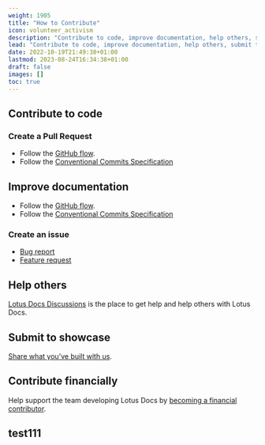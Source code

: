 ```yaml
---
weight: 1905
title: "How to Contribute"
icon: volunteer_activism
description: "Contribute to code, improve documentation, help others, submit to showcase, and contribute financially."
lead: "Contribute to code, improve documentation, help others, submit to showcase, and contribute financially."
date: 2022-10-19T21:49:38+01:00
lastmod: 2023-08-24T16:34:38+01:00
draft: false
images: []
toc: true
---
```


## Contribute to code

### Create a Pull Request

- Follow the [GitHub flow](https://guides.github.com/introduction/flow/).
- Follow the [Conventional Commits Specification](https://www.conventionalcommits.org/en/v1.0.0/)

## Improve documentation

- Follow the [GitHub flow](https://guides.github.com/introduction/flow/).
- Follow the [Conventional Commits Specification](https://www.conventionalcommits.org/en/v1.0.0/)

### Create an issue

- [Bug report](https://github.com/colinwilson/lotusdocs/issues/new?&template=bug_report.yaml)
- [Feature request](https://github.com/colinwilson/lotusdocs/discussions/new?category=feature-requests)

## Help others

[Lotus Docs Discussions](https://github.com/colinwilson/lotusdocs/discussions) is the place to get help and help others with Lotus Docs.

## Submit to showcase

[Share what you’ve built with us](https://github.com/colinwilson/lotusdocs/discussions/new?category=show-and-tell).

## Contribute financially

Help support the team developing Lotus Docs by [becoming a financial contributor](/docs/contributing/financial-contributions/).

## test111